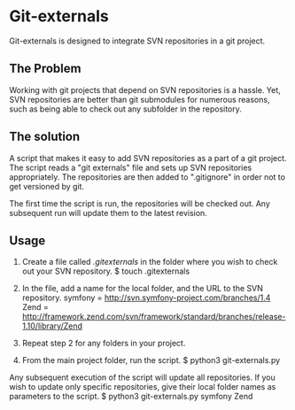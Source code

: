 Git-externals
===

Git-externals is designed to integrate SVN repositories in a git project. 

The Problem
---
Working with git projects that depend on SVN repositories is a hassle. Yet, SVN repositories are better than git submodules for numerous reasons, such as being able to check out any subfolder in the repository.

The solution
---
A script that makes it easy to add SVN repositories as a part of a git project. The script reads a "git externals" file and sets up SVN repositories appropriately. The repositories are then added to ".gitignore" in order not to get versioned by git.

The first time the script is run, the repositories will be checked out. Any subsequent run will update them to the latest revision.

Usage
---
1. Create a file called *.gitexternals* in the folder where you wish to check out your SVN repository.
  	$ touch .gitexternals
  
2. In the file, add a name for the local folder, and the URL to the SVN repository.
		symfony = http://svn.symfony-project.com/branches/1.4
		Zend    = http://framework.zend.com/svn/framework/standard/branches/release-1.10/library/Zend
  
3. Repeat step 2 for any folders in your project.
4. From the main project folder, run the script.
		$ python3 git-externals.py
  
Any subsequent execution of the script will update all repositories. If you wish to update only specific repositories, give their local folder names as parameters to the script.
		$ python3 git-externals.py symfony Zend